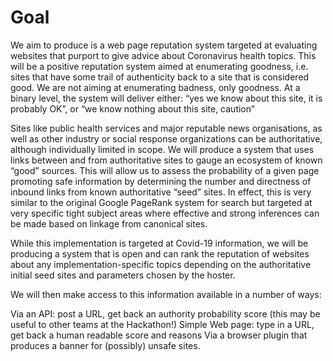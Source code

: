 # Goal

We aim to produce is a web page reputation system targeted at evaluating websites that purport to give advice about Coronavirus health topics. This will be a positive reputation system aimed at enumerating goodness, i.e. sites that have some trail of authenticity back to a site that is considered good. We are not aiming at enumerating badness, only goodness. At a binary level, the system will deliver either: “yes we know about this site, it is probably OK”, or “we know nothing about this site, caution”

Sites like public health services and major reputable news organisations, as well as other industry or social response organizations can be authoritative, although individually limited in scope. We will produce a system that uses links between and from authoritative sites to gauge an ecosystem of known “good” sources. This will allow us to assess the probability of a given page promoting safe information by determining the number and directness of inbound links from known authoritative “seed” sites. In effect, this is very similar to the original Google PageRank system for search but targeted at very specific tight subject areas where effective and strong inferences can be made based on linkage from canonical sites.

While this implementation is targeted at Covid-19 information, we will be producing a system that is open and can rank the reputation of websites about any implementation-specific topics depending on the authoritative initial seed sites and parameters chosen by the hoster.

We will then make access to this information available in a number of ways:

Via an API: post a URL, get back an authority probability score (this may be useful to other teams at the Hackathon!)
Simple Web page: type in a URL, get back a human readable score and reasons
Via a browser plugin that produces a banner for (possibly) unsafe sites.
